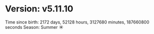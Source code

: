 # Version: v5.11.10
Time since birth: 2172 days, 52128 hours, 3127680 minutes, 187660800 seconds
Season: Summer ☀️
